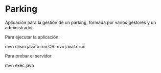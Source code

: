 # Parking
Aplicación para la gestión de un parking, formada por varios gestores y un administrador.

Para ejecutar la aplicación:

mvn clean javafx:run OR mvn javafx:run

Para probar el servidor

mvn exec:java